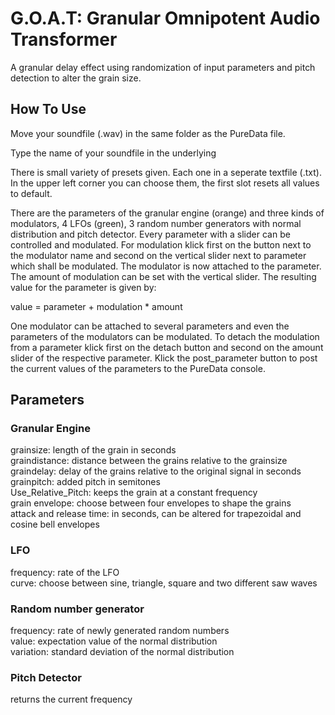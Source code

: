 # G.O.A.T: Granular Omnipotent Audio Transformer
A granular delay effect using randomization of input parameters and pitch detection to alter the grain size.

## How To Use

Move your soundfile (.wav) in the same folder as the PureData file.

Type the name of your soundfile in the underlying 

There is small variety of presets given. Each one in a seperate textfile (.txt).
In the upper left corner you can choose them, the first slot resets all values to default.

There are the parameters of the granular engine (orange) and three kinds of modulators, 4 LFOs (green), 3 random number generators with normal distribution and pitch detector.
Every parameter with a slider can be controlled and modulated. 
For modulation klick first on the button next to the modulator name and second on the vertical slider next to parameter which shall be modulated.
The modulator is now attached to the parameter. The amount of modulation can be set with the vertical slider.
The resulting value for the parameter is given by:

value = parameter + modulation * amount

One modulator can be attached to several parameters and even the parameters of the modulators can be modulated.
To detach the modulation from a parameter klick first on the detach button and second on the amount slider of the respective parameter.
Klick the post_parameter button to post the current values of the parameters to the PureData console.
 
## Parameters

### Granular Engine
grainsize: length of the grain in seconds  
graindistance: distance between the grains relative to the grainsize  
graindelay: delay of the grains relative to the original signal in seconds  
grainpitch: added pitch in semitones  
Use_Relative_Pitch: keeps the grain at a constant frequency  
grain envelope: choose between four envelopes to shape the grains  
attack and release time: in seconds, can be altered for trapezoidal and cosine bell envelopes  

### LFO
frequency: rate of the LFO  
curve: choose between sine, triangle, square and two different saw waves  

### Random number generator
frequency: rate of newly generated random numbers  
value: expectation value of the normal distribution  
variation: standard deviation of the normal distribution  

### Pitch Detector
returns the current frequency







